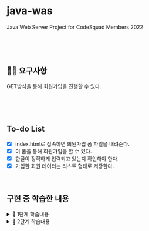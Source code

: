 # java-was

Java Web Server Project for CodeSquad Members 2022

<br/><br/><br/>

## ✍🏻 요구사항

GET방식을 통해 회원가입을 진행할 수 있다.

<br/><br/><br/>

## To-do List

- [x] index.html로 접속하면 회원가입 폼 파일을 내려준다.
- [x] 이 폼을 통해 회원가입을 할 수 있다.
- [x] 한글이 정확하게 입력되고 있는지 확인해야 한다.
- [x] 가입한 회원 데이터는 리스트 형태로 저장한다.
<br/><br/><br/>

## 구현 중 학습한 내용

<details>
<summary>📝 1단계 학습내용</summary>
<br/>

- HTTP 동작방식에 대해 생각을 정리하는 시간을 가졌습니다. [그림 출처](https://pearlluck.tistory.com/117)
    1. 사용자가 브라우저에 URL 주소 입력<br/><br/>
    2. DNS서버에 의해 IP주소 찾음
        - `IP주소`: 컴퓨터 네트워크에서 장치들이 서로 인식하기 위한 특수번호
        - `MAC주소`: 네트워크 인터페이스에 할당된 고유 식별자(변경불가)
        - `ARP(Address Resolution Protocol`: 주소 결정 프로토콜(목적지 IP주소값을 가지고 상대방의 MAC주소를 찾음)<br/><br/><br/>
    3. 웹서버와 TCP 연결시도
        - 3-way-handshaking: 클라이언트와 서버간에 신뢰성 있는 연결을 위한 3번의 패킷쿄환 과정
            1. Client -> Server: 처음으로 패킷을 보낸다(SYN)
            2. Server -> Client: Client가 보낸거 잘받았고(ACK), 내가 처음으로 패킷을 보낸다(SYN)
            3. Client -> Server: Server가 보낸거 잘받았고(ACK) 이제 서로 데이터(`HTTP메세지`)를 보낼 준비 완료
               ![3way-handshake](https://t1.daumcdn.net/cfile/tistory/225A964D52F1BB6917)
               <br/><br/><br/>
    5. 웹서버와 http메세지 주고받음
        - HTTP : Hyper Text Transfer Protocol, Hyper Text를 전송하기 위한 프로토콜, Request&Response 주고받는 역할 클라이언트가 서버에 요청을 보내면, 그에
          맞는 응답 결과를 돌려주고, 클라이언트는 사용자에게 서버로부터 응답받은 결과를 보여주는 것
          ![http통신](https://img1.daumcdn.net/thumb/R1280x0/?scode=mtistory2&fname=https%3A%2F%2Fblog.kakaocdn.net%2Fdn%2FbMcIdM%2FbtqDcdvjYXA%2FVML0aacRlfdAw41dD3f1LK%2Fimg.png)
          ​
        - 4-1. 클라이언트 -> 서버 : request 전송
            - 요청메세지 : 메소드/ 요청UTL / HTTP버전
        - 4-2. 서버 -> 클라이언트 : response 받음
            - 응답메세지 : HTTP버전/상태코드/사유구절
              <br/><br/><br/>
    6. 웹서버와 TCP연결 해제
        - 4-way-handshaking : 클라이언트와 서버간에 양쪽다 연결을 종료시킨다
            1. Client->Server : 처음으로 종료한다는 패킷을 보낸다(FIN)
            2. Sever ->Client : Client가 보낸거 잘받았고(ACK)
            3. Sever ->Client : Server가 처음으로 종료한다는 패킷을 보낸다(FIN)
            4. Client-> Server : Server가 보낸거 잘받았고(ACK) 이제 서로연결 종료한다.
               ![4way-handshake](https://t1.daumcdn.net/cfile/tistory/2152353F52F1C02835)                
               ​ 이 과정에서 생긴 궁금점은 현재 로컬(내 PC)에서 웹서버를 실행하여 웹브라우저로 접근을 했을 때 내 PC에서 동작중인 웹서버에 접속을 하는 데에도 TCP 커넥션을 맺는지
               궁금했습니다.</br>
               와이어샤크로 확인해본 결과 로컬 내에서 접속을 해도 커넥션을 맺는 것을 확인할 수 있었습니다. ​
               ![와이어샤크 확인 결과](https://user-images.githubusercontent.com/86910955/159453454-adc91804-434e-4e1e-aa8d-0e30b8b4c991.png)
               ​ ​
               <br/><br/>

</details>

<details>
<summary>📝 2단계 학습내용</summary>
<br/>

### URL파싱과 데이터 전송까지만 구현했기 때문에 url이 리다이렉션 되지는 않습니다.
- GET 방식 데이터 전송
  - URL 뒤에 ? 마크를 통해 데이터를 전송한다.
  - 2개 이상의 key, value 쌍 데이터를 보낼 때는 & 마크로 구분한다.
  - GET 방식의 요청은 캐싱 방식을 사용하기 때문에 다른 데이터 전송보다 속도가 빠르다.
<br/><br/><br/>

`학습하면서 GET 방식이 왜 더 빠를까` 를 고민하다 이것저것 실험해 보았습니다. 아직 구현하지 못했지만 학습한 내용은 다음과 같습니다.
- 데이터가 변경되지 않는 상황에서 굳이 같은 데이터를 내려줄 필요가 없기 때문에 다양한 캐싱 전략을 사용한다. 캐싱을 위해서는 cache-control과 last-modified-since와 같은 값들을 사용할 수 있다.

`웹 브라우저에는 캐시를 저장하는 저장소가 있는데 이 경우 두 번쨰 요청시 저장소를 통해 네트워크 통신을 하지 않아도 되며, 하드디스크를 통해 바로 데이터를 가져올 수 있다.
`
<br/><br/><br/>



- cache-control, 을 통해 캐시가 유효한 시간을 명시한다.
- Last modified-since를 통해 데이터가 변경된 지 알 수 있다.

![http이미지](https://user-images.githubusercontent.com/86910955/160075123-4d0d2342-dc94-4703-9f6a-ba5496a007ae.png)

참고자료

- https://itstory.tk/entry/Spring-MVC-LastModified-IfModifiedSince-%EC%BA%90%EC%8B%9C-%EC%84%A4%EC%A0%95
- https://stackoverflow.com/questions/10498135/last-modified-header-in-mvc


<br/><br/><br/><br/>

스프링에서 어떻게 이를 사용할 수 있을까 하고 찾아보던 중 아래와 같은 방식을 찾았지만 아직까지 정확하게 어떻게 사용해야 할지는 감이 잘 잡히지 않습니다.
3, 4단계 미션을 수행해 가면서 방법을 찾아보겠습니다.

</details>
